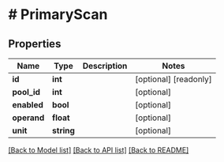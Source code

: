 # # PrimaryScan

## Properties

Name | Type | Description | Notes
------------ | ------------- | ------------- | -------------
**id** | **int** |  | [optional] [readonly] 
**pool_id** | **int** |  | [optional] 
**enabled** | **bool** |  | [optional] 
**operand** | **float** |  | [optional] 
**unit** | **string** |  | [optional] 

[[Back to Model list]](../../README.md#documentation-for-models) [[Back to API list]](../../README.md#documentation-for-api-endpoints) [[Back to README]](../../README.md)



